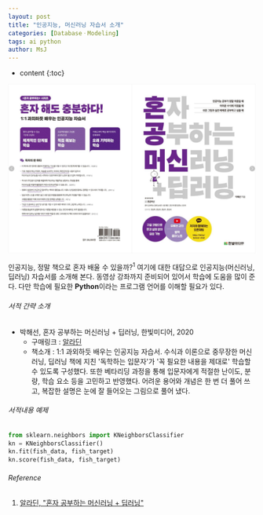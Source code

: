 ```yaml
---
layout: post
title: "인공지능, 머신러닝 자습서 소개"
categories: [DatabaseㆍModeling]
tags: ai python
author: MsJ
---
```


* content
{:toc}

![rustBook](https://raw.githubusercontent.com/DebugJO/debugjo.github.io/master/img/AiBook.jpg)

인공지능, 정말 책으로 혼자 배울 수 있을까?<sup>1</sup> 여기에 대한 대답으로 인공지능(머신러닝, 딥러닝) 자습서를 소개해 본다. 동영상 강좌까지 준비되어 있어서 학습에 도움을 많이 준다. 다만 학습에 필요한 **Python**이라는 프로그램 언어를 이해할 필요가 있다.





###### 서적 간략 소개

* 박해선, 혼자 공부하는 머신러닝 \+ 딥러닝, 한빛미디어, 2020
  * 구매링크 : [알라딘](https://www.aladin.co.kr/shop/wproduct.aspx?ItemId=257932080)
  * 책소개 : 1:1 과외하듯 배우는 인공지능 자습서. 수식과 이론으로 중무장한 머신러닝, 딥러닝 책에 지친 '독학하는 입문자'가 '꼭 필요한 내용을 제대로' 학습할 수 있도록 구성했다. 또한 베타리딩 과정을 통해 입문자에게 적절한 난이도, 분량, 학습 요소 등을 고민하고 반영했다. 어려운 용어와 개념은 한 번 더 풀어 쓰고, 복잡한 설명은 눈에 잘 들어오는 그림으로 풀어 냈다.

###### 서적내용 예제

```py
from sklearn.neighbors import KNeighborsClassifier
kn = KNeighborsClassifier()  
kn.fit(fish_data, fish_target)
kn.score(fish_data, fish_target)  
```

###### Reference

1. [알라딘, "혼자 공부하는 머신러닝 \+ 딥러닝"](https://www.aladin.co.kr/shop/wproduct.aspx?ItemId=257932080)
